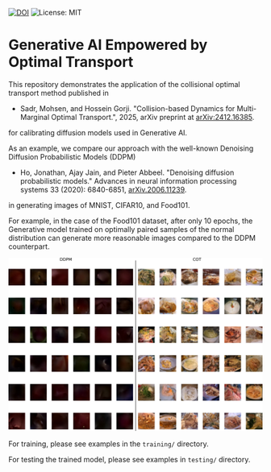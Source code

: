 [![DOI](https://zenodo.org/badge/DOI/10.48550/arXiv.2412.16385.svg)](https://doi.org/10.48550/arXiv.2412.16385)
![License: MIT](https://img.shields.io/badge/License-MIT-yellow.svg)

# Generative AI Empowered by Optimal Transport

This repository demonstrates the application of the collisional optimal transport method published in

- Sadr, Mohsen, and Hossein Gorji. "Collision-based Dynamics for Multi-Marginal Optimal Transport.", 2025, arXiv preprint at [arXiv:2412.16385](https://doi.org/10.48550/arXiv.2412.16385).

for calibrating diffusion models used in Generative AI. 

As an example, we compare our approach with the well-known Denoising Diffusion Probabilistic Models (DDPM)

- Ho, Jonathan, Ajay Jain, and Pieter Abbeel. "Denoising diffusion probabilistic models." Advances in neural information processing systems 33 (2020): 6840-6851, [arXiv.2006.11239](https://doi.org/10.48550/arXiv.2006.11239).

in generating images of MNIST, CIFAR10, and Food101.

For example, in the case of the Food101 dataset, after only 10 epochs, the Generative model trained on optimally paired samples of the normal distribution can generate more reasonable images compared to the DDPM counterpart.

![Demo](testing/combined_Food101.png)

For training, please see examples in the `training/` directory.

For testing the trained model, please see examples in `testing/` directory.

